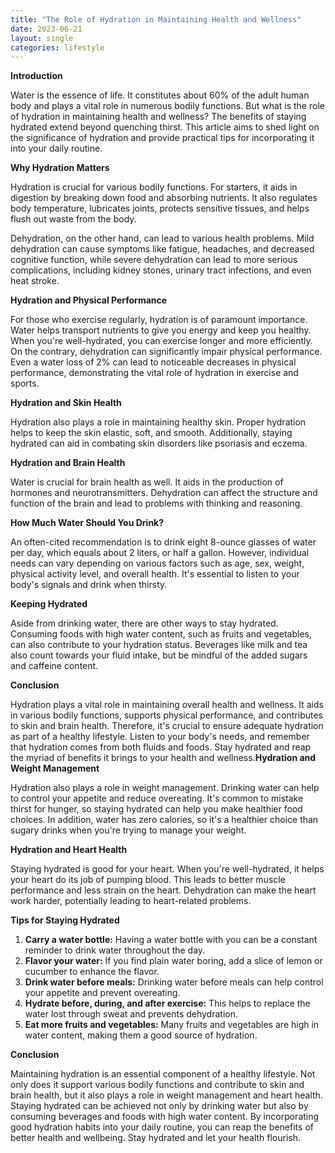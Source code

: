 ```yaml
---
title: "The Role of Hydration in Maintaining Health and Wellness"
date: 2023-06-21
layout: single
categories: lifestyle
---
```

**Introduction**

Water is the essence of life. It constitutes about 60% of the adult human body and plays a vital role in numerous bodily functions. But what is the role of hydration in maintaining health and wellness? The benefits of staying hydrated extend beyond quenching thirst. This article aims to shed light on the significance of hydration and provide practical tips for incorporating it into your daily routine.

**Why Hydration Matters**

Hydration is crucial for various bodily functions. For starters, it aids in digestion by breaking down food and absorbing nutrients. It also regulates body temperature, lubricates joints, protects sensitive tissues, and helps flush out waste from the body.

Dehydration, on the other hand, can lead to various health problems. Mild dehydration can cause symptoms like fatigue, headaches, and decreased cognitive function, while severe dehydration can lead to more serious complications, including kidney stones, urinary tract infections, and even heat stroke.

**Hydration and Physical Performance**

For those who exercise regularly, hydration is of paramount importance. Water helps transport nutrients to give you energy and keep you healthy. When you're well-hydrated, you can exercise longer and more efficiently. On the contrary, dehydration can significantly impair physical performance. Even a water loss of 2% can lead to noticeable decreases in physical performance, demonstrating the vital role of hydration in exercise and sports.

**Hydration and Skin Health**

Hydration also plays a role in maintaining healthy skin. Proper hydration helps to keep the skin elastic, soft, and smooth. Additionally, staying hydrated can aid in combating skin disorders like psoriasis and eczema.

**Hydration and Brain Health**

Water is crucial for brain health as well. It aids in the production of hormones and neurotransmitters. Dehydration can affect the structure and function of the brain and lead to problems with thinking and reasoning.

**How Much Water Should You Drink?**

An often-cited recommendation is to drink eight 8-ounce glasses of water per day, which equals about 2 liters, or half a gallon. However, individual needs can vary depending on various factors such as age, sex, weight, physical activity level, and overall health. It's essential to listen to your body's signals and drink when thirsty.

**Keeping Hydrated**

Aside from drinking water, there are other ways to stay hydrated. Consuming foods with high water content, such as fruits and vegetables, can also contribute to your hydration status. Beverages like milk and tea also count towards your fluid intake, but be mindful of the added sugars and caffeine content.

**Conclusion**

Hydration plays a vital role in maintaining overall health and wellness. It aids in various bodily functions, supports physical performance, and contributes to skin and brain health. Therefore, it's crucial to ensure adequate hydration as part of a healthy lifestyle. Listen to your body's needs, and remember that hydration comes from both fluids and foods. Stay hydrated and reap the myriad of benefits it brings to your health and wellness.**Hydration and Weight Management**

Hydration also plays a role in weight management. Drinking water can help to control your appetite and reduce overeating. It's common to mistake thirst for hunger, so staying hydrated can help you make healthier food choices. In addition, water has zero calories, so it's a healthier choice than sugary drinks when you're trying to manage your weight.

**Hydration and Heart Health**

Staying hydrated is good for your heart. When you're well-hydrated, it helps your heart do its job of pumping blood. This leads to better muscle performance and less strain on the heart. Dehydration can make the heart work harder, potentially leading to heart-related problems.

**Tips for Staying Hydrated**

1. **Carry a water bottle:** Having a water bottle with you can be a constant reminder to drink water throughout the day.
2. **Flavor your water:** If you find plain water boring, add a slice of lemon or cucumber to enhance the flavor.
3. **Drink water before meals:** Drinking water before meals can help control your appetite and prevent overeating.
4. **Hydrate before, during, and after exercise:** This helps to replace the water lost through sweat and prevents dehydration.
5. **Eat more fruits and vegetables:** Many fruits and vegetables are high in water content, making them a good source of hydration.

**Conclusion**

Maintaining hydration is an essential component of a healthy lifestyle. Not only does it support various bodily functions and contribute to skin and brain health, but it also plays a role in weight management and heart health. Staying hydrated can be achieved not only by drinking water but also by consuming beverages and foods with high water content. By incorporating good hydration habits into your daily routine, you can reap the benefits of better health and wellbeing. Stay hydrated and let your health flourish.